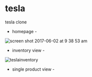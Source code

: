 # tesla

tesla clone

 - homepage -

![screen shot 2017-06-02 at 9 38 53 am](https://user-images.githubusercontent.com/14044898/39738710-e1a58a54-5249-11e8-9d03-b03dc0ea0779.png)

- inventory view -

![teslainventory](https://user-images.githubusercontent.com/14044898/39738793-72aeefc2-524a-11e8-8fc5-e6f41e8114d5.png)

- single product view -



